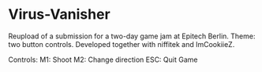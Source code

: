 # Virus-Vanisher
Reupload of a submission for a two-day game jam at Epitech Berlin. Theme: two button controls.
Developed together with niffitek and ImCookiieZ.

Controls:
M1: Shoot
M2: Change direction
ESC: Quit Game
